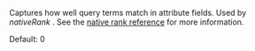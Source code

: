Captures how well query terms match in attribute fields. Used by *nativeRank* . See the [native rank reference](https://docs.vespa.ai/en/reference/nativerank.html) for more information.

Default: 0